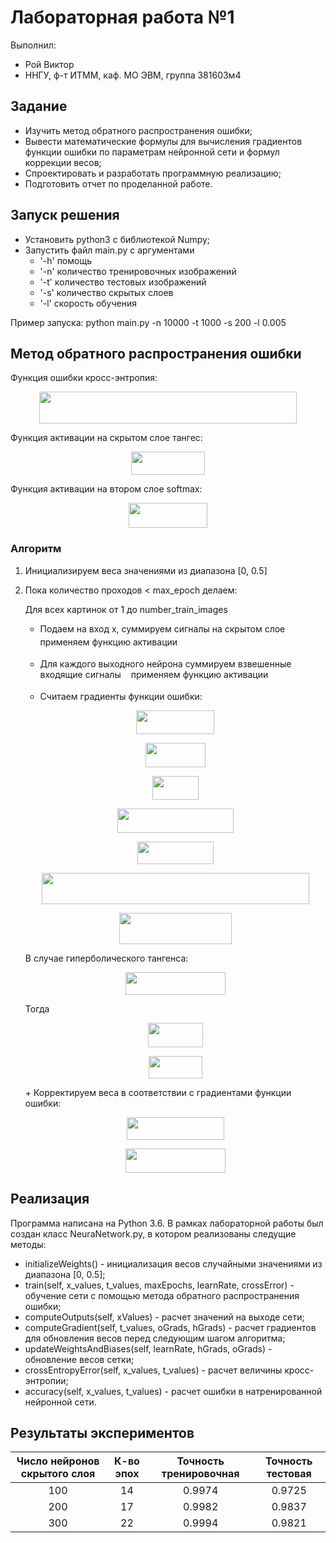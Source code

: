 # Лабораторная работа №1

Выполнил:
 - Рой Виктор
 - ННГУ, ф-т ИТММ, каф. МО ЭВМ, группа 381603м4

## Задание
 - Изучить метод обратного распространения ошибки;
 - Вывести математические формулы для вычисления градиентов функции ошибки по параметрам
нейронной сети и формул коррекции весов;
 - Спроектировать и разработать программную реализацию;
 - Подготовить отчет по проделанной работе. 
 
## Запуск решения
 - Установить python3 c библиотекой Numpy;
 - Запустить файл main.py с аргументами 
 	- '-h' помощь 
 	- '-n' количество тренировочных изображений
 	- '-t' количество тестовых изображений
 	- '-s' количество скрытых слоев
 	- '-l' скорость обучения

Пример запуска: python main.py -n 10000 -t 1000 -s 200 -l 0.005

## Метод обратного распространения ошибки
Функция ошибки кросс-энтропия:
<p align="center"><img src="https://rawgit.com/ViktorRoy94/deep_learning/dev_vroy/../tex//b36cdd66cc930db82e0861639504c0eb.svg?invert_in_darkmode" align=middle width=412.6617pt height=50.188545pt/></p>

Функция активации на скрытом слое тангес:
<p align="center"><img src="https://rawgit.com/ViktorRoy94/deep_learning/dev_vroy/../tex//ed95e6fc19764479cbcac06b6293beab.svg?invert_in_darkmode" align=middle width=117.440565pt height=37.11444pt/></p>

Функция активации на втором слое softmax:
<p align="center"><img src="https://rawgit.com/ViktorRoy94/deep_learning/dev_vroy/../tex//f8ce48e4708e476899413ca68cba9971.svg?invert_in_darkmode" align=middle width=126.268725pt height=40.593465pt/></p>

### Алгоритм
1. Инициализируем веса значениями из диапазона [0, 0.5]
2. Пока количество проходов < max_epoch делаем:

	Для всех картинок от 1 до number_train_images
	+ Подаем на вход x, суммируем cигналы на скрытом слое <img src="https://rawgit.com/ViktorRoy94/deep_learning/dev_vroy/../tex//4103d3e79fea5164061ddeaa7684d372.svg?invert_in_darkmode" align=middle width=8.1885045pt height=14.10255pt/> применяем функцию активации <img src="https://rawgit.com/ViktorRoy94/deep_learning/dev_vroy/../tex//fa735bd3d5226cf9d1545f8e82e7c15b.svg?invert_in_darkmode" align=middle width=8.1885045pt height=14.10255pt/>

	+ Для каждого выходного нейрона суммируем взвешенные входящие сигналы <img src="https://rawgit.com/ViktorRoy94/deep_learning/dev_vroy/../tex//2bdeadcb4b376398c4ec45103ab9af7f.svg?invert_in_darkmode" align=middle width=8.1885045pt height=14.10255pt/> применяем функцию активации <img src="https://rawgit.com/ViktorRoy94/deep_learning/dev_vroy/../tex//83781cdfb4d517363b69c2c87a038940.svg?invert_in_darkmode" align=middle width=8.1885045pt height=14.10255pt/>

	+ Считаем градиенты функции ошибки:

	<p align="center"><img src="https://rawgit.com/ViktorRoy94/deep_learning/dev_vroy/../tex//33a5033e2a26ab9a0fdd1e5448f360f8.svg?invert_in_darkmode" align=middle width=125.1096pt height=38.464305pt/></p>

	<p align="center"><img src="https://rawgit.com/ViktorRoy94/deep_learning/dev_vroy/../tex//f31d0c7bd21cc5253aa7b195bbef0523.svg?invert_in_darkmode" align=middle width=96.809295pt height=38.464305pt/></p>

	<p align="center"><img src="https://rawgit.com/ViktorRoy94/deep_learning/dev_vroy/../tex//73d12a65bbf307b427bcf40f4e138867.svg?invert_in_darkmode" align=middle width=73.323525pt height=38.464305pt/></p>

	<p align="center"><img src="https://rawgit.com/ViktorRoy94/deep_learning/dev_vroy/../tex//902c32840fc99fdf2a8963a1f8f77d64.svg?invert_in_darkmode" align=middle width=186.28665pt height=38.464305pt/></p>

	<p align="center"><img src="https://rawgit.com/ViktorRoy94/deep_learning/dev_vroy/../tex//c8a6c938ccd9641d27cb2404ac4cf16c.svg?invert_in_darkmode" align=middle width=121.88748pt height=36.235155pt/></p>

	<p align="center"><img src="https://rawgit.com/ViktorRoy94/deep_learning/dev_vroy/../tex//e5fe7703c9325ead4c97db212f417354.svg?invert_in_darkmode" align=middle width=427.3665pt height=50.188545pt/></p>

	<p align="center"><img src="https://rawgit.com/ViktorRoy94/deep_learning/dev_vroy/../tex//cb94e20f4bd01e87c2e1c95ef063383e.svg?invert_in_darkmode" align=middle width=180.69315pt height=50.188545pt/></p>

 	 В случае гиперболического тангенса: 

	<p align="center"><img src="https://rawgit.com/ViktorRoy94/deep_learning/dev_vroy/../tex//a2d1f5c4c1cfd4eb7b679350d8aeb85d.svg?invert_in_darkmode" align=middle width=160.022115pt height=36.235155pt/></p>

 	 Тогда 

	<p align="center"><img src="https://rawgit.com/ViktorRoy94/deep_learning/dev_vroy/../tex//e047b5019a674502886d7230d6dfb0ad.svg?invert_in_darkmode" align=middle width=87.52854pt height=38.464305pt/></p>

	<p align="center"><img src="https://rawgit.com/ViktorRoy94/deep_learning/dev_vroy/../tex//abe9d2643906994afdf0355a0f9f34d3.svg?invert_in_darkmode" align=middle width=86.076045pt height=36.235155pt/></p>
	+ Корректируем веса в соответствии с градиентами функции ошибки:

	<p align="center"><img src="https://rawgit.com/ViktorRoy94/deep_learning/dev_vroy/../tex//e3b96ae350a7aaac265e6ce1ad594b5a.svg?invert_in_darkmode" align=middle width=155.4498pt height=36.235155pt/></p>

	<p align="center"><img src="https://rawgit.com/ViktorRoy94/deep_learning/dev_vroy/../tex//b1af6355d19d273f5321c89b4e081f8d.svg?invert_in_darkmode" align=middle width=160.0104pt height=38.464305pt/></p>

## Реализация 
Программа написана на Python 3.6. В рамках лабораторной работы был создан класс NeuraNetwork.py, в котором реализованы следущие методы:

 - initializeWeights() - инициализация весов случайными значениями из диапазона [0, 0.5];
 - train(self, x_values, t_values, maxEpochs, learnRate, crossError) - обучение сети с помощью метода обратного распространения ошибки;
 - computeOutputs(self, xValues) - расчет значений на выходе сети;
 - computeGradient(self, t_values, oGrads, hGrads) - расчет градиентов для обновления весов перед следующим шагом алгоритма;
 - updateWeightsAndBiases(self, learnRate, hGrads, oGrads) - обновление весов сетки;
 - crossEntropyError(self, x_values, t_values) - расчет величины кросс-энтропии;
 - accuracy(self, x_values, t_values) - расчет ошибки в натренированной нейронной сети.
## Результаты экспериментов

| Число нейронов скрытого слоя | К-во эпох | Точность тренировочная | Точность тестовая |
| :---: | :---:  |   :---:     |   :---:   |
|  100  | 14     |    0.9974   |  0.9725   |
|  200  | 17     |    0.9982   |  0.9837   |
|  300  | 22     |    0.9994   |  0.9821   |